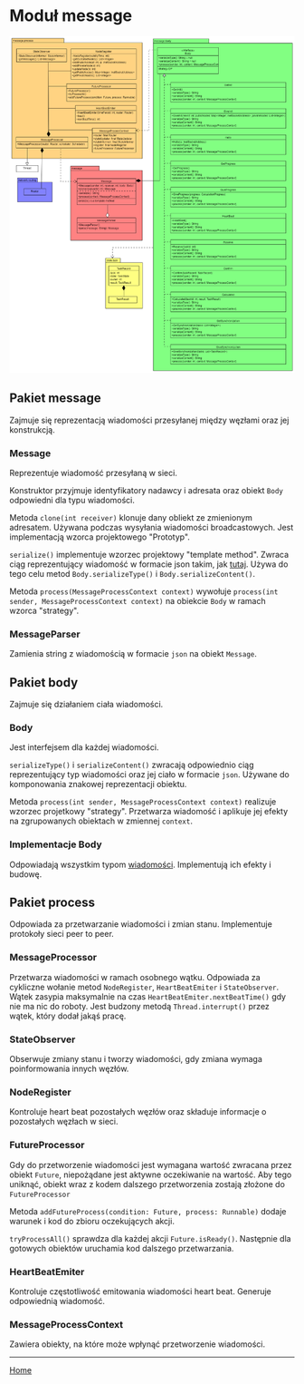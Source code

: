 # Moduł message

<img src="./img/uml_message.png">

## Pakiet message

Zajmuje się reprezentacją wiadomości przesyłanej między węzłami oraz jej konstrukcją. 

### Message

Reprezentuje wiadomość przesyłaną w sieci. 

Konstruktor przyjmuje identyfikatory nadawcy i adresata oraz obiekt ```Body``` odpowiedni dla typu wiadomości. 

Metoda ```clone(int receiver)``` klonuje dany obliekt ze zmienionym adresatem. Używana podczas wysyłania wiadomości broadcastowych. Jest implementacją wzorca projektowego "Prototyp". 

```serialize()``` implementuje wzorzec projektowy "template method". Zwraca ciąg reprezentujący wiadomość w formacie json takim, jak [tutaj](./messages.md). Używa do tego celu metod ```Body.serializeType()``` i ```Body.serializeContent()```. 

Metoda ```process(MessageProcessContext context)``` wywołuje ```process(int sender, MessageProcessContext context)``` na obiekcie ```Body``` w ramach wzorca "strategy".

### MessageParser

Zamienia string z wiadomością w formacie ```json``` na obiekt ```Message```.


## Pakiet body

Zajmuje się działaniem ciała wiadomości.

### Body

Jest interfejsem dla każdej wiadomości. 

```serializeType()``` i ```serializeContent()``` zwracają odpowiednio ciąg reprezentujący typ wiadomości oraz jej ciało w formacie ```json```. Używane do komponowania znakowej reprezentacji obiektu.

Metoda ```process(int sender, MessageProcessContext context)``` realizuje wzorzec projetkowy "strategy". Przetwarza wiadomość i aplikuje jej efekty na zgrupowanych obiektach w zmiennej ```context```.

### Implementacje Body

Odpowiadają wszystkim typom [wiadomości](./messages.md). Implementują ich efekty i budowę.


## Pakiet process

Odpowiada za przetwarzanie wiadomości i zmian stanu. Implementuje protokoły sieci peer to peer.

### MessageProcessor

Przetwarza wiadomości w ramach osobnego wątku. Odpowiada za cykliczne wołanie metod ```NodeRegister```, ```HeartBeatEmiter``` i ```StateObserver```. Wątek zasypia maksymalnie na czas ```HeartBeatEmiter.nextBeatTime()``` gdy nie ma nic do roboty. Jest budzony metodą ```Thread.interrupt()``` przez wątek, który dodał jakąś pracę.

### StateObserver

Obserwuje zmiany stanu i tworzy wiadomości, gdy zmiana wymaga poinformowania innych węzłów. 

### NodeRegister

Kontroluje heart beat pozostałych węzłów oraz składuje informacje o pozostałych węzłach w sieci. 

### FutureProcessor

Gdy do przetworzenie wiadomości jest wymagana wartość zwracana przez obiekt ```Future```, niepożądane jest aktywne oczekiwanie na wartość. Aby tego uniknąć, obiekt wraz z kodem dalszego przetworzenia zostają złożone do ```FutureProcessor```

Metoda ```addFutureProcess(condition: Future, process: Runnable)``` dodaje warunek i kod do zbioru oczekujących akcji. 

```tryProcessAll()``` sprawdza dla każdej akcji ```Future.isReady()```. Następnie dla gotowych obiektów uruchamia kod dalszego przetwarzania. 

### HeartBeatEmiter

Kontroluje częstotliwość emitowania wiadomości heart beat. Generuje odpowiednią wiadomość.

### MessageProcessContext

Zawiera obiekty, na które może wpłynąć przetworzenie wiadomości.

---

[Home](./index.md)